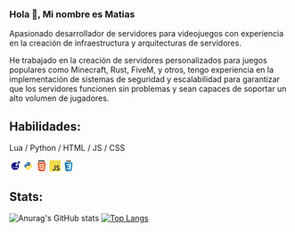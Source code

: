 ### Hola 👋, Mi nombre es Matias

Apasionado desarrollador de servidores para videojuegos con experiencia en la creación de infraestructura y arquitecturas de servidores.

He trabajado en la creación de servidores personalizados para juegos populares como Minecraft, Rust, FiveM, y otros, tengo experiencia en la implementación de sistemas de seguridad y escalabilidad para garantizar que los servidores funcionen sin problemas y sean capaces de soportar un alto volumen de jugadores.

## Habilidades: 
Lua / Python / HTML / JS / CSS

<code><img height="20" alt="lua" src="https://raw.githubusercontent.com/github/explore/80688e429a7d4ef2fca1e82350fe8e3517d3494d/topics/lua/lua.png"></code>
<code><img height="20" alt="python" src="https://raw.githubusercontent.com/github/explore/80688e429a7d4ef2fca1e82350fe8e3517d3494d/topics/python/python.png"></code>
<code><img height="20" alt="html" src="https://raw.githubusercontent.com/github/explore/80688e429a7d4ef2fca1e82350fe8e3517d3494d/topics/html/html.png"></code>
<code><img height="20" alt="js" src="https://raw.githubusercontent.com/github/explore/80688e429a7d4ef2fca1e82350fe8e3517d3494d/topics/javascript/javascript.png"></code>
<code><img height="20" alt="css" src="https://raw.githubusercontent.com/github/explore/80688e429a7d4ef2fca1e82350fe8e3517d3494d/topics/css/css.png"></code>

## Stats:   
![Anurag's GitHub stats](https://github-readme-stats.vercel.app/api?username=parkmatias&show_icons=true&theme=tokyonight)
[![Top Langs](https://github-readme-stats.vercel.app/api/top-langs/?username=parkmatias&show_icons=true&theme=tokyonight)](https://github.com/anuraghazra/github-readme-stats)
